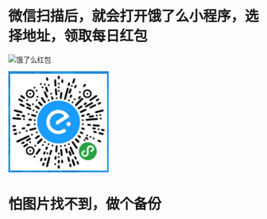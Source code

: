 # 微信扫描后，就会打开饿了么小程序，选择地址，领取每日红包

![饿了么红包](https://img2020.cnblogs.com/blog/1225466/202006/1225466-20200624134540550-610413229.png)

![饿了么红包](eleme.png)

# 怕图片找不到，做个备份